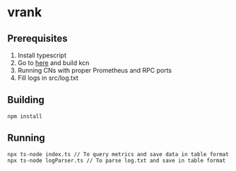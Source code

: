 # vrank

## Prerequisites

1. Install typescript
2. Go to [here](https://github.com/hyeonLewis/klaytn/tree/test-logs) and build kcn
3. Running CNs with proper Prometheus and RPC ports
4. Fill logs in src/log.txt

## Building

```
npm install
```

## Running

```
npx ts-node index.ts // To query metrics and save data in table format
npx ts-node logParser.ts // To parse log.txt and save in table format
```
